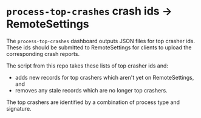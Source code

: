 # `process-top-crashes` crash ids -> RemoteSettings 

The `process-top-crashes` dashboard outputs JSON files for top crasher ids. These ids should be
submitted to RemoteSettings for clients to upload the corresponding crash reports.

The script from this repo takes these lists of top crasher ids and:
- adds new records for top crashers which aren't yet on RemoteSettings, and
- removes any stale records which are no longer top crashers.

The top crashers are identified by a combination of process type and signature.
